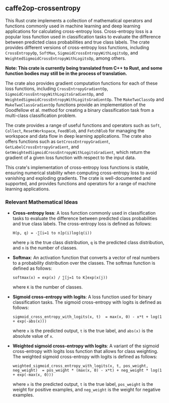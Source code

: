 ## caffe2op-crossentropy

This Rust crate implements a collection of
mathematical operators and functions commonly used
in machine learning and deep learning applications
for calculating cross-entropy loss. Cross-entropy
loss is a popular loss function used in
classification tasks to evaluate the difference
between predicted class probabilities and true
class labels. The crate provides different
versions of cross-entropy loss functions,
including `CrossEntropyOp`, `SoftMax`,
`SigmoidCrossEntropyWithLogitsOp`, and
`WeightedSigmoidCrossEntropyWithLogitsOp`, among
others.

**Note: This crate is currently being translated from C++ to Rust, and some function bodies may still be in the process of translation.**

The crate also provides gradient computation
functions for each of these loss functions,
including `CrossEntropyGradientOp`,
`SigmoidCrossEntropyWithLogitsGradientOp`, and
`WeightedSigmoidCrossEntropyWithLogitsGradientOp`. The
`MakeTwoClassOp` and `MakeTwoClassGradientOp`
functions provide an implementation of the
Goodfellow et al. method for creating a binary
classification task from a multi-class
classification problem.

The crate provides a range of useful functions and
operators such as `Soft`, `Collect`,
`ResetWorkspace`, `FeedBlob`, and `FetchBlob` for
managing the workspace and data flow in deep
learning applications. The crate also offers
functions such as `GetCrossEntropyGradient`,
`GetLabelCrossEntropyGradient`, and
`GetWeightedSigmoidCrossEntropyWithLogitsGradient`,
which return the gradient of a given loss function
with respect to the input data.

This crate's implementation of cross-entropy loss
functions is stable, ensuring numerical stability
when computing cross-entropy loss to avoid
vanishing and exploding gradients. The crate is
well-documented and supported, and provides
functions and operators for a range of machine
learning applications.

### Relevant Mathematical Ideas

- **Cross-entropy loss**: A loss function commonly
  used in classification tasks to evaluate the
  difference between predicted class probabilities
  and true class labels. The cross-entropy loss is
  defined as follows:

  `H(p, q) = -∑[i=1 to n]p(i)log(q(i))`

  where `p` is the true class distribution, `q` is
  the predicted class distribution, and `n` is the
  number of classes.

- **Softmax**: An activation function that
  converts a vector of real numbers to
  a probability distribution over the classes. The
  softmax function is defined as follows:

  `softmax(x) = exp(x) / ∑[j=1 to K]exp(x(j))`

  where `K` is the number of classes.

- **Sigmoid cross-entropy with logits**: A loss
  function used for binary classification
  tasks. The sigmoid cross-entropy with logits is
  defined as follows:

  `sigmoid_cross_entropy_with_logits(x, t) 
  = max(x, 0) - x*t + log(1 + exp(-abs(x)))`

  where `x` is the predicted output, `t` is the
  true label, and `abs(x)` is the absolute value
  of `x`.

- **Weighted sigmoid cross-entropy with logits**:
  A variant of the sigmoid cross-entropy with
  logits loss function that allows for class
  weighting. The weighted sigmoid cross-entropy
  with logits is defined as follows:

  `weighted_sigmoid_cross_entropy_with_logits(x, t, pos_weight, neg_weight) 
  = pos_weight * (max(x, 0) - x*t) + neg_weight * log(1 + exp(-max(x, 0)))`

  where `x` is the predicted output, `t` is the
  true label, `pos_weight` is the weight for
  positive examples, and `neg_weight` is the
  weight for negative examples.
